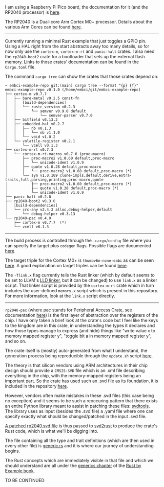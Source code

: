I am using a Raspberry Pi Pico board, the documentation for it (and the RP2040
processor) is [here](https://www.raspberrypi.com/documentation/microcontrollers/raspberry-pi-pico.html).

The RP2040 is a Dual-core Arm Cortex M0+ processor. Details about the various
Arm Cores can be found [here](https://en.wikipedia.org/wiki/ARM_Cortex-M).

---

Currently running a minimal Rust example that just toggles a GPIO pin. Using a
HAL right from the start abstracts away too many details, so for now only use
the `cortex-m`, `cortex-m-rt` and `panic-halt` crates. I also need the
`rp2040-boot2` crate for a bootloader that sets up the external flash memory.
Links to those crates' documentation can be found in the `Cargo.toml` file.

The command `cargo tree` can show the crates that those crates depend on:
```
~ embci-example-repo git:(main) cargo tree --format "{p} {f}"
embci-example-repo v0.1.0 (/home/embci/git/embci-example-repo)
├── cortex-m v0.7.7
│   ├── bare-metal v0.2.5 const-fn
│   │   [build-dependencies]
│   │   └── rustc_version v0.2.3
│   │       └── semver v0.9.0 default
│   │           └── semver-parser v0.7.0
│   ├── bitfield v0.13.2
│   ├── embedded-hal v0.2.7
│   │   ├── nb v0.1.3
│   │   │   └── nb v1.1.0
│   │   └── void v1.0.2
│   └── volatile-register v0.2.1
│       └── vcell v0.1.3
├── cortex-m-rt v0.7.3
│   └── cortex-m-rt-macros v0.7.0 (proc-macro)
│       ├── proc-macro2 v1.0.60 default,proc-macro
│       │   └── unicode-ident v1.0.9
│       ├── quote v1.0.28 default,proc-macro
│       │   └── proc-macro2 v1.0.60 default,proc-macro (*)
│       └── syn v1.0.109 clone-impls,default,derive,extra-traits,full,parsing,printing,proc-macro,quote
│           ├── proc-macro2 v1.0.60 default,proc-macro (*)
│           ├── quote v1.0.28 default,proc-macro (*)
│           └── unicode-ident v1.0.9
├── panic-halt v0.2.0
├── rp2040-boot2 v0.3.0
│   [build-dependencies]
│   └── crc-any v2.4.3 alloc,debug-helper,default
│       └── debug-helper v0.3.13
└── rp2040-pac v0.4.0
    ├── cortex-m v0.7.7  (*)
    └── vcell v0.1.3
```

---

The build process is controlled through the `.cargo/config` file where you can
specify the target plus `codegen` flags. Possible flags are documented
[here](https://doc.rust-lang.org/rustc/codegen-options/index.html#link-args).

The target triple for the Cortex M0+ is `thumbv6m-none-eabi` as can be seen
[here](https://doc.rust-lang.org/nightly/rustc/platform-support.html). A good
explanation on target triples can be found [here](https://www.flother.is/til/llvm-target-triple/).

The `-Tlink.x` flag currently tells the Rust linker (which by default seems
to be set to LLVM's [LLD linker](https://lld.llvm.org/), but it can be changed)
to use `link.x` as a linker script. That linker script is provided by the
`cortex-m-rt` crate which in turn includes the user-defined `memory.x` script
which is present in this repository. For more information, look at the `link.x`
script directly.

---

`rp2040-pac` (where pac stands for Peripheral Access Crate, see documentation
[here](https://docs.rust-embedded.org/discovery/microbit/04-meet-your-hardware/terminology.html#peripheral-access-crate-pac))
is the first layer of abstraction over the registers of the chip. I have only
taken a brief look at the crate's code but I feel like the keys to the kingdom
are in this crate, in understanding the types it declares and how those types
manage to express (and hide) things like "write value x to memory mapped
register y", "toggle bit a in memory mapped register y", and so on.

The crate itself is (mostly) auto-generated from what I understand, the
generation process being reproducible through the `update.sh` script
[here](https://github.com/rp-rs/rp2040-pac/blob/92f047d61fe9197fcb567127681b83e4efc6b444/update.sh).

The theory is that silicon vendors using ARM architectures in their chip
design should provide a `CMSIS-SVD` file which is an .xml file describing
everything in the chip, with the memory-mapped registers being an important
part. So the crate has used such an .svd file as its foundation, it is
included in the repository [here](https://github.com/rp-rs/rp2040-pac/blob/92f047d61fe9197fcb567127681b83e4efc6b444/svd/rp2040.svd).

However, vendors often make mistakes in these .svd files (this case being no
exception) and it seems to be such a reoccuring pattern that there exists an
entire Python library meant to assist in patching these files: [svdtools](https://pypi.org/project/svdtools/).
The library uses as input (besides the .svd file) a .yaml file where one can
specify exactly what should be changed/patched in the input .svd file.

[A patched rp2040.svd file](https://github.com/rp-rs/rp2040-pac/blob/92f047d61fe9197fcb567127681b83e4efc6b444/svd/rp2040.svd.patched)
is thus passed to [svd2rust](https://github.com/rust-embedded/svd2rust) to
produce the crate's Rust code, which is what we'll be digging into.

The file containing all the type and trait definitions (which are then used
in every other file) is [generic.rs](https://github.com/rp-rs/rp2040-pac/blob/92f047d61fe9197fcb567127681b83e4efc6b444/src/generic.rs)
and it is where our journey of understanding begins.

The Rust concepts which are immediately visible in that file and which we should
understand are all under the [generics chapter](https://doc.rust-lang.org/rust-by-example/generics.html)
of the [Rust by Example book](https://doc.rust-lang.org/rust-by-example/index.html).

TO BE CONTINUED
